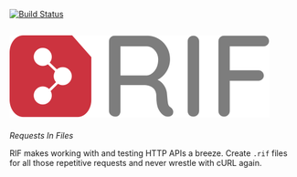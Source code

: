 [![Build Status](https://travis-ci.org/turingincomplete/rif.svg?branch=master)](https://travis-ci.org/turingincomplete/rif)

![RIF logo](assets/logo-text.svg)
---
_Requests In Files_

RIF makes working with and testing HTTP APIs a breeze. Create `.rif` files
for all those repetitive requests and never wrestle with cURL again.
